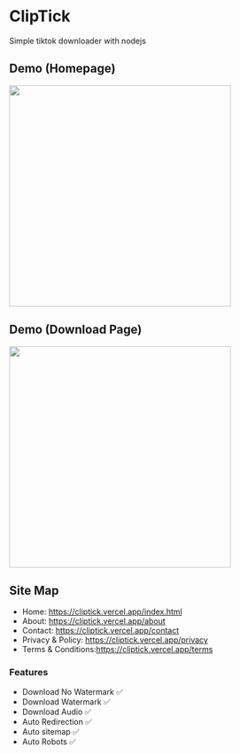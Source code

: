 # ClipTick
Simple tiktok downloader with nodejs
## Demo (Homepage)
<a href="https://cliptick.vercel.app/en">
	<img width="400px" src="https://cliptick.vercel.app/assets/img/demos/home.png" />
</a>

## Demo (Download Page)
<img width="400px" src="https://cliptick.vercel.app/assets/img/demos/download.png" /></a>


## Site Map
* Home: https://cliptick.vercel.app/index.html
* About:  https://cliptick.vercel.app/about
* Contact: https://cliptick.vercel.app/contact
* Privacy & Policy: https://cliptick.vercel.app/privacy
* Terms & Conditions:https://cliptick.vercel.app/terms

### Features
* Download No Watermark ✅
* Download Watermark ✅
* Download Audio ✅
* Auto Redirection ✅
* Auto sitemap ✅
* Auto Robots ✅
